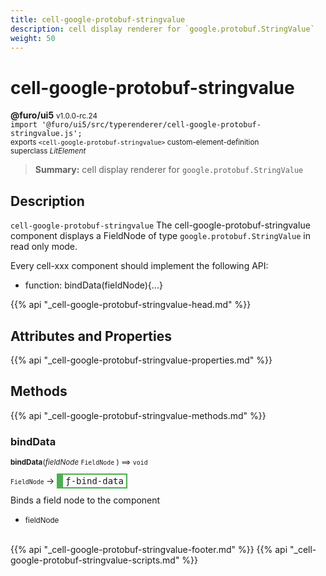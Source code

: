 ```yaml
---
title: cell-google-protobuf-stringvalue
description: cell display renderer for `google.protobuf.StringValue`
weight: 50
---
```


# cell-google-protobuf-stringvalue
**@furo/ui5** <small>v1.0.0-rc.24</small>
<br>`import '@furo/ui5/src/typerenderer/cell-google-protobuf-stringvalue.js';`<small>
<br>exports `<cell-google-protobuf-stringvalue>` custom-element-definition
<br>superclass *LitElement*</small>

> **Summary:** cell display renderer for `google.protobuf.StringValue`

## Description

`cell-google-protobuf-stringvalue`
The cell-google-protobuf-stringvalue component displays a FieldNode of type `google.protobuf.StringValue` in read only mode.

Every cell-xxx component should implement the following API:
- function: bindData(fieldNode){...}

{{% api "_cell-google-protobuf-stringvalue-head.md" %}}

## Attributes and Properties
{{% api "_cell-google-protobuf-stringvalue-properties.md" %}}






## Methods
{{% api "_cell-google-protobuf-stringvalue-methods.md" %}}


### **bindData**
<small>**bindData**(*fieldNode* `FieldNode` ) ⟹ `void`</small>

<small>`FieldNode` </small> →
<span  style="border-width:2px 2px 2px 10px; border-style: solid;border-color:  rgb(76, 175, 80);font-family:monospace; padding:2px 4px;">ƒ-bind-data</span>

Binds a field node to the component

- <small>fieldNode </small>
<br><br>






{{% api "_cell-google-protobuf-stringvalue-footer.md" %}}
{{% api "_cell-google-protobuf-stringvalue-scripts.md" %}}
